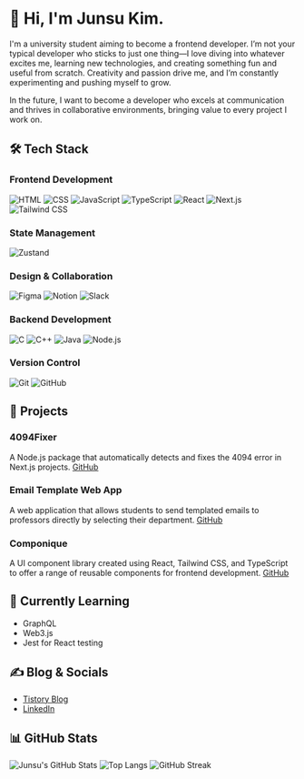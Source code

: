 # 👋 Hi, I'm Junsu Kim.
I'm a university student aiming to become a frontend developer. I’m not your typical developer who sticks to just one thing—I love diving into whatever excites me, learning new technologies, and creating something fun and useful from scratch. Creativity and passion drive me, and I’m constantly experimenting and pushing myself to grow.

In the future, I want to become a developer who excels at communication and thrives in collaborative environments, bringing value to every project I work on.

## 🛠 Tech Stack

### Frontend Development
![HTML](https://img.shields.io/badge/HTML-E34F26?style=for-the-badge&logo=html5&logoColor=white)
![CSS](https://img.shields.io/badge/CSS-1572B6?style=for-the-badge&logo=css3&logoColor=white)
![JavaScript](https://img.shields.io/badge/JavaScript-F7DF1E?style=for-the-badge&logo=javascript&logoColor=black)
![TypeScript](https://img.shields.io/badge/TypeScript-007ACC?style=for-the-badge&logo=typescript&logoColor=white)
![React](https://img.shields.io/badge/React-61DAFB?style=for-the-badge&logo=react&logoColor=black)
![Next.js](https://img.shields.io/badge/Next.js-000000?style=for-the-badge&logo=nextdotjs&logoColor=white)
![Tailwind CSS](https://img.shields.io/badge/Tailwind_CSS-38B2AC?style=for-the-badge&logo=tailwind-css&logoColor=white)

### State Management
![Zustand](https://img.shields.io/badge/Zustand-000000?style=for-the-badge&logo=zustand&logoColor=white)

### Design & Collaboration
![Figma](https://img.shields.io/badge/Figma-F24E1E?style=for-the-badge&logo=figma&logoColor=white)
![Notion](https://img.shields.io/badge/Notion-000000?style=for-the-badge&logo=notion&logoColor=white)
![Slack](https://img.shields.io/badge/Slack-4A154B?style=for-the-badge&logo=slack&logoColor=white)

### Backend Development
![C](https://img.shields.io/badge/C-A8B9CC?style=for-the-badge&logo=c&logoColor=white)
![C++](https://img.shields.io/badge/C++-00599C?style=for-the-badge&logo=cplusplus&logoColor=white)
![Java](https://img.shields.io/badge/Java-007396?style=for-the-badge&logo=java&logoColor=white)
![Node.js](https://img.shields.io/badge/Node.js-339933?style=for-the-badge&logo=nodedotjs&logoColor=white)

### Version Control
![Git](https://img.shields.io/badge/Git-F05032?style=for-the-badge&logo=git&logoColor=white)
![GitHub](https://img.shields.io/badge/GitHub-181717?style=for-the-badge&logo=github&logoColor=white)


## 🚀 Projects
### 4094Fixer
A Node.js package that automatically detects and fixes the 4094 error in Next.js projects. [GitHub](https://github.com/kimjusnu/4094Fixer)


### Email Template Web App
A web application that allows students to send templated emails to professors directly by selecting their department. [GitHub](https://github.com/kimjusnu/email-template-app)


### Componique
A UI component library created using React, Tailwind CSS, and TypeScript to offer a range of reusable components for frontend development. [GitHub](https://github.com/Poten14/Componique)


## 🌱 Currently Learning
- GraphQL
- Web3.js
- Jest for React testing


## ✍ Blog & Socials
- [Tistory Blog](https://dietisdie.tistory.com) 
- [LinkedIn](https://www.linkedin.com/in/kimjusnu)


## 📊 GitHub Stats
![Junsu's GitHub Stats](https://github-readme-stats.vercel.app/api?username=kimjusnu&show_icons=true&theme=radical)
![Top Langs](https://github-readme-stats.vercel.app/api/top-langs/?username=kimjusnu&layout=compact&theme=radical)
![GitHub Streak](https://github-readme-streak-stats.herokuapp.com/?user=kimjusnu&theme=radical)
